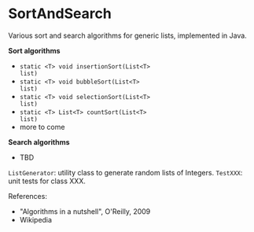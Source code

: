# SortAndSearch

Various sort and search algorithms for generic lists, implemented in Java.


<b>Sort algorithms</b>
- <code>static \<T> void insertionSort(List\<T> list)</code>
- <code>static \<T> void bubbleSort(List\<T> list)</code>
- <code>static \<T> void selectionSort(List\<T> list)</code>
- <code>static \<T> List\<T> countSort(List\<T> list)</code>
- more to come

<b>Search algorithms</b>
- TBD

<code>ListGenerator</code>: utility class to generate random lists of Integers.
<code>TestXXX</code>: unit tests for class XXX.

References: 
- "Algorithms in a nutshell", O'Reilly, 2009
- Wikipedia
